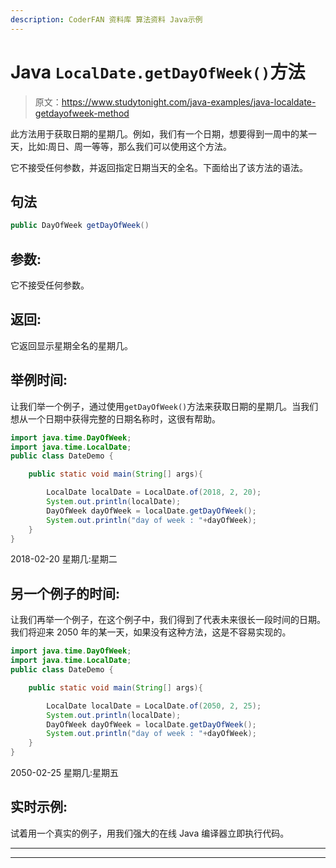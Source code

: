 ```yaml
---
description: CoderFAN 资料库 算法资料 Java示例
---
```


# Java `LocalDate.getDayOfWeek()`方法

> 原文：<https://www.studytonight.com/java-examples/java-localdate-getdayofweek-method>

此方法用于获取日期的星期几。例如，我们有一个日期，想要得到一周中的某一天，比如:周日、周一等等，那么我们可以使用这个方法。

它不接受任何参数，并返回指定日期当天的全名。下面给出了该方法的语法。

## 句法

```java
public DayOfWeek getDayOfWeek()
```

## 参数:

它不接受任何参数。

## 返回:

它返回显示星期全名的星期几。

## 举例时间:

让我们举一个例子，通过使用`getDayOfWeek()`方法来获取日期的星期几。当我们想从一个日期中获得完整的日期名称时，这很有帮助。

```java
import java.time.DayOfWeek;
import java.time.LocalDate;
public class DateDemo {

	public static void main(String[] args){  

		LocalDate localDate = LocalDate.of(2018, 2, 20);
		System.out.println(localDate);
		DayOfWeek dayOfWeek = localDate.getDayOfWeek();
        System.out.println("day of week : "+dayOfWeek);
	}
}
```

2018-02-20
星期几:星期二

## 另一个例子的时间:

让我们再举一个例子，在这个例子中，我们得到了代表未来很长一段时间的日期。我们将迎来 2050 年的某一天，如果没有这种方法，这是不容易实现的。

```java
import java.time.DayOfWeek;
import java.time.LocalDate;
public class DateDemo {

	public static void main(String[] args){  

		LocalDate localDate = LocalDate.of(2050, 2, 25);
		System.out.println(localDate);
		DayOfWeek dayOfWeek = localDate.getDayOfWeek();
		System.out.println("day of week : "+dayOfWeek);
	}
}
```

2050-02-25
星期几:星期五

## 实时示例:

试着用一个真实的例子，用我们强大的在线 Java 编译器立即执行代码。

* * *

* * *